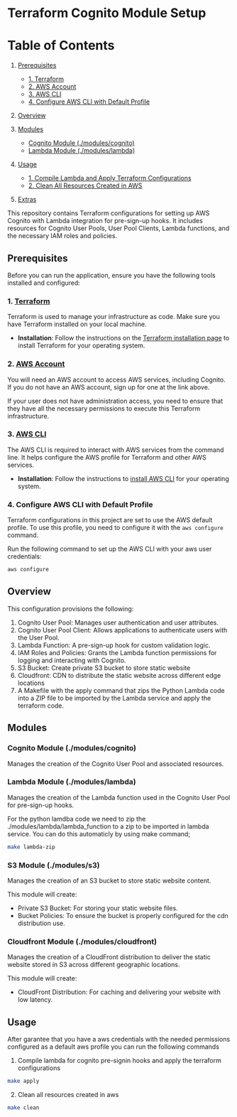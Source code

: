 # Terraform Cognito Module Setup

# Table of Contents

1. [Prerequisites](#prerequisites)
   - [1. Terraform](#1-terraform)
   - [2. AWS Account](#2-aws-account)
   - [3. AWS CLI](#3-aws-cli)
   - [4. Configure AWS CLI with Default Profile](#4-configure-aws-cli-with-default-profile)
   
2. [Overview](#overview)

3. [Modules](#modules)
   - [Cognito Module (./modules/cognito)](#cognito-module-modulescognito)
   - [Lambda Module (./modules/lambda)](#lambda-module-moduleslambda)

4. [Usage](#usage)
   - [1. Compile Lambda and Apply Terraform Configurations](#1-compile-lambda-and-apply-terraform-configurations)
   - [2. Clean All Resources Created in AWS](#2-clean-all-resources-created-in-aws)
  
5. [Extras](#extras)




This repository contains Terraform configurations for setting up AWS Cognito with Lambda integration for pre-sign-up hooks. It includes resources for Cognito User Pools, User Pool Clients, Lambda functions, and the necessary IAM roles and policies.

## Prerequisites

Before you can run the application, ensure you have the following tools installed and configured:

### 1. [Terraform](https://www.terraform.io/)
Terraform is used to manage your infrastructure as code. Make sure you have Terraform installed on your local machine.

- **Installation**: Follow the instructions on the [Terraform installation page](https://www.terraform.io/downloads.html) to install Terraform for your operating system.

### 2. [AWS Account](https://aws.amazon.com/console/)
You will need an AWS account to access AWS services, including Cognito. If you do not have an AWS account, sign up for one at the link above.

If your user does not have administration access, you need to ensure that they have all the necessary permissions to execute this Terraform infrastructure.

### 3. [AWS CLI](https://aws.amazon.com/cli/)
The AWS CLI is required to interact with AWS services from the command line. It helps configure the AWS profile for Terraform and other AWS services.

- **Installation**: Follow the instructions to [install AWS CLI](https://docs.aws.amazon.com/cli/latest/userguide/install-cliv2.html) for your operating system.

### 4. Configure AWS CLI with Default Profile
Terraform configurations in this project are set to use the AWS default profile. To use this profile, you need to configure it with the `aws configure` command.

Run the following command to set up the AWS CLI with your aws user credentials:

```bash
aws configure
```

## Overview
This configuration provisions the following:

1. Cognito User Pool: Manages user authentication and user attributes.
2. Cognito User Pool Client: Allows applications to authenticate users with the User Pool.
3. Lambda Function: A pre-sign-up hook for custom validation logic.
4. IAM Roles and Policies: Grants the Lambda function permissions for logging and interacting with Cognito.
5. S3 Bucket: Create private S3 bucket to store static website
6. Cloudfront: CDN to distribute the static website across different edge locations
7. A Makefile with the apply command that zips the Python Lambda code into a ZIP file to be imported by the Lambda service and apply the terraform code.


## Modules
### Cognito Module (./modules/cognito)

Manages the creation of the Cognito User Pool and associated resources.

### Lambda Module (./modules/lambda)
Manages the creation of the Lambda function used in the Cognito User Pool for pre-sign-up hooks.

For the python lamdba code we need to zip the ./modules/lambda/lambda_function to a zip to be imported in lambda service. You can do this automaticly by using make command; 

```bash
make lambda-zip
```

### S3 Module (./modules/s3)

Manages the creation of an S3 bucket to store static website content.

This module will create:

- Private S3 Bucket: For storing your static website files.
- Bucket Policies: To ensure the bucket is properly configured for the cdn distribution use.

### Cloudfront Module (./modules/cloudfront)

Manages the creation of a CloudFront distribution to deliver the static website stored in S3 across different geographic locations.

This module will create:

- CloudFront Distribution: For caching and delivering your website with low latency.


## Usage

After garantee that you have a aws credentials with the needed permissions configured as a default aws profile you can run the following commands

1. Compile lambda for cognito pre-signin hooks and apply the terraform configurations
```bash
make apply
```
2. Clean all resources created in aws
```bash
make clean
```